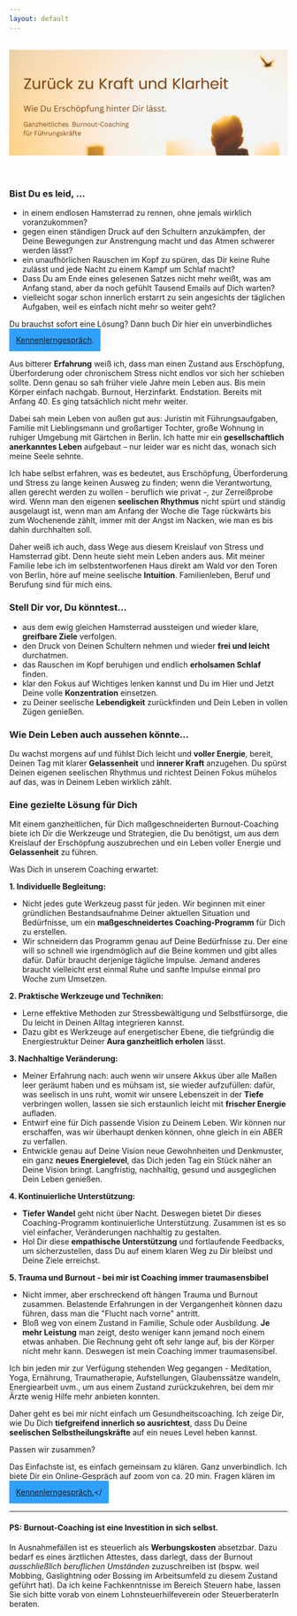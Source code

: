 ```yaml
---
layout: default
---
```

<br/>
<img src="/assets/2024-06-14-Ganzheitliches Burnout Coaching.jpg" alt="" style="max-width:100%"/>

<header>
	<h2> </h2>
	</header>

### Bist Du es leid, ...
- in einem endlosen Hamsterrad zu rennen, ohne jemals wirklich voranzukommen?
- gegen einen ständigen Druck auf den Schultern anzukämpfen, der Deine Bewegungen zur Anstrengung macht und das Atmen schwerer werden lässt?
- ein unaufhörlichen Rauschen im Kopf zu spüren, das Dir keine Ruhe zulässt und jede Nacht zu einem Kampf um Schlaf macht?
- Dass Du am Ende eines gelesenen Satzes nicht mehr weißt, was am Anfang stand, aber da noch gefühlt Tausend Emails auf Dich warten?
- vielleicht sogar schon innerlich erstarrt zu sein angesichts der täglichen Aufgaben, weil es einfach nicht mehr so weiter geht?

Du brauchst sofort eine Lösung? Dann buch Dir hier ein unverbindliches 
<span style='display:inline-block;padding:12px;background:#30A0ff'>
[Kennenlerngespräch](https://traumatherapie.youcanbook.me).
</span>

Aus bitterer **Erfahrung** weiß ich, dass man einen Zustand aus Erschöpfung, Überforderung oder chronischem Stress nicht endlos vor sich her schieben sollte. Denn genau so sah früher viele Jahre mein Leben aus. Bis mein Körper einfach nachgab. Burnout, Herzinfarkt. Endstation. Bereits mit Anfang 40. Es ging tatsächlich nicht mehr weiter. 

Dabei sah mein Leben von außen gut aus: Juristin mit Führungsaufgaben, Familie mit Lieblingsmann und großartiger Tochter, große Wohnung in ruhiger Umgebung mit Gärtchen in Berlin. Ich hatte mir ein **gesellschaftlich anerkanntes Leben** aufgebaut – nur leider war es nicht das, wonach sich meine Seele sehnte.   
 
Ich habe selbst erfahren, was es bedeutet, aus Erschöpfung, Überforderung und Stress zu lange keinen Ausweg zu finden; wenn die Verantwortung, allen gerecht werden zu wollen - beruflich wie privat -, zur Zerreißprobe wird. Wenn man den eigenen **seelischen Rhythmus** nicht spürt und ständig ausgelaugt ist, wenn man am Anfang der Woche die Tage rückwärts bis zum Wochenende zählt, immer mit der Angst im Nacken, wie man es bis dahin durchhalten soll. 

Daher weiß ich auch, dass Wege aus diesem Kreislauf von Stress und Hamsterrad gibt. Denn heute sieht mein Leben anders aus. Mit meiner Familie lebe ich im selbstentworfenen Haus direkt am Wald vor den Toren von Berlin, höre auf meine seelische **Intuition**. Familienleben, Beruf und Berufung sind für mich eins. 

### Stell Dir vor, Du könntest...
- aus dem ewig gleichen Hamsterrad aussteigen und wieder klare, **greifbare Ziele** verfolgen.
- den Druck von Deinen Schultern nehmen und wieder **frei und leicht** durchatmen.
- das Rauschen im Kopf beruhigen und endlich **erholsamen Schlaf** finden.
- klar den Fokus auf Wichtiges lenken kannst und Du im Hier und Jetzt Deine volle **Konzentration** einsetzen.
- zu Deiner seelische **Lebendigkeit** zurückfinden und Dein Leben in vollen Zügen genießen.
 
### Wie Dein Leben auch aussehen könnte...
Du wachst morgens auf und fühlst Dich leicht und **voller Energie**, bereit, Deinen Tag mit klarer **Gelassenheit** und **innerer Kraft** anzugehen. Du spürst Deinen eigenen seelischen Rhythmus und richtest Deinen Fokus mühelos auf das, was in Deinem Leben wirklich zählt. 

### Eine gezielte Lösung für Dich
Mit einem ganzheitlichen, für Dich maßgeschneiderten Burnout-Coaching biete ich Dir die Werkzeuge und Strategien, die Du benötigst, um aus dem Kreislauf der Erschöpfung auszubrechen und ein Leben voller Energie und **Gelassenheit** zu führen.

Was Dich in unserem Coaching erwartet:

**1. Individuelle Begleitung:**
- Nicht jedes gute Werkzeug passt für jeden. Wir beginnen mit einer gründlichen Bestandsaufnahme Deiner aktuellen Situation und Bedürfnisse, um ein **maßgeschneidertes Coaching-Programm** für Dich zu erstellen.
- Wir schneidern das Programm genau auf Deine Bedürfnisse zu. Der eine will so schnell wie irgendmöglich auf die Beine kommen und gibt alles dafür. Dafür braucht derjenige tägliche Impulse. Jemand anderes braucht vielleicht erst einmal Ruhe und sanfte Impulse einmal pro Woche zum Umsetzen.

**2. Praktische Werkzeuge und Techniken:**
- Lerne effektive Methoden zur Stressbewältigung und Selbstfürsorge, die Du leicht in Deinen Alltag integrieren kannst. 
- Dazu gibt es Werkzeuge auf energetischer Ebene, die tiefgründig die Energiestruktur Deiner **Aura ganzheitlich erholen** lässt. 

**3. Nachhaltige Veränderung:**
- Meiner Erfahrung nach: auch wenn wir unsere Akkus über alle Maßen leer geräumt haben und es mühsam ist, sie wieder aufzufüllen: dafür, was seelisch in uns ruht, womit wir unsere Lebenszeit in der **Tiefe** verbringen wollen, lassen sie sich erstaunlich leicht mit **frischer Energie** aufladen. 
- Entwirf eine für Dich passende Vision zu Deinem Leben. Wir können nur erschaffen, was wir überhaupt denken können, ohne gleich in ein ABER zu verfallen. 
- Entwickle genau auf Deine Vision neue Gewohnheiten und Denkmuster, ein ganz **neues Energielevel**, das Dich jeden Tag ein Stück näher an Deine Vision bringt. Langfristig, nachhaltig, gesund und ausgeglichen Dein Leben genießen.

**4. Kontinuierliche Unterstützung:**
- **Tiefer Wandel** geht nicht über Nacht. Deswegen bietet Dir dieses Coaching-Programm kontinuierliche Unterstützung. Zusammen ist es so viel einfacher, Veränderungen nachhaltig zu gestalten.
- Hol Dir diese **empathische Unterstützung** und fortlaufende Feedbacks, um sicherzustellen, dass Du auf einem klaren Weg zu Dir bleibst und Deine Ziele erreichst.

**5. Trauma und Burnout - bei mir ist Coaching immer traumasensbibel** 
- Nicht immer, aber erschreckend oft hängen Trauma und Burnout zusammen. Belastende Erfahrungen in der Vergangenheit können dazu führen, dass man die "Flucht nach vorne" antritt.
- Bloß weg von einem Zustand in Familie, Schule oder Ausbildung. **Je mehr Leistung** man zeigt, desto weniger kann jemand noch einem etwas anhaben. Die Rechnung geht oft sehr lange auf, bis der Körper nicht mehr kann. Deswegen ist mein Coaching immer traumasensibel.   

Ich bin jeden mir zur Verfügung stehenden Weg gegangen - Meditation, Yoga, Ernährung, Traumatherapie, Aufstellungen, Glaubenssätze wandeln, Energiearbeit uvm., um aus einem Zustand zurückzukehren, bei dem mir Ärzte wenig Hilfe mehr anbieten konnten. 

Daher geht es bei mir nicht einfach um Gesundheitscoaching. Ich zeige Dir, wie Du Dich **tiefgreifend innerlich so ausrichtest**, dass Du Deine **seelischen Selbstheilungskräfte** auf ein neues Level heben kannst.

Passen wir zusammen? 

Das Einfachste ist, es einfach gemeinsam zu klären. Ganz unverbindlich. Ich biete Dir ein Online-Gespräch auf zoom von ca. 20 min. Fragen klären im 
<span style='display:inline-block;padding:12px;background:#30A0ff'>
[Kennenlerngespräch.](https://traumatherapie.youcanbook.me)</

----
#### PS: Burnout-Coaching ist eine Investition in sich selbst.  
In Ausnahmefällen ist es steuerlich als **Werbungskosten** absetzbar. Dazu bedarf es eines ärztlichen Attestes, dass darlegt, dass der Burnout *ausschließlich beruflichen Umständen* zuzuschreiben ist (bspw. weil Mobbing, Gaslightning oder Bossing im Arbeitsumfeld zu diesem Zustand geführt hat). Da ich keine Fachkenntnisse im Bereich Steuern habe, lassen Sie sich bitte vorab von einem Lohnsteuerhilfeverein oder SteuerberaterIn beraten.










  
